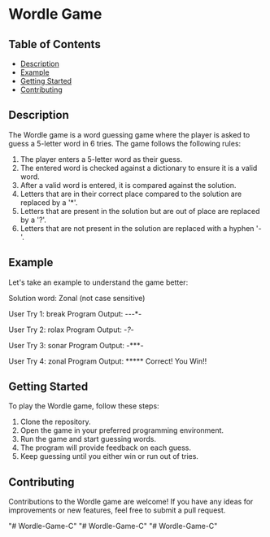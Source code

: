 # Wordle Game

## Table of Contents

- [Description](#description)
- [Example](#example)
- [Getting Started](#getting-started)
- [Contributing](#contributing)

## Description

The Wordle game is a word guessing game where the player is asked to guess a 5-letter word in 6 tries. The game follows the following rules:

1. The player enters a 5-letter word as their guess.
2. The entered word is checked against a dictionary to ensure it is a valid word.
3. After a valid word is entered, it is compared against the solution.
4. Letters that are in their correct place compared to the solution are replaced by a '*'.
5. Letters that are present in the solution but are out of place are replaced by a '?'.
6. Letters that are not present in the solution are replaced with a hyphen '-'.

## Example

Let's take an example to understand the game better:

Solution word: Zonal (not case sensitive)

User Try 1: break
Program Output: ---*-

User Try 2: rolax
Program Output: -*?*-

User Try 3: sonar
Program Output: -***-

User Try 4: zonal
Program Output: *****   Correct! You Win!!

## Getting Started

To play the Wordle game, follow these steps:

1. Clone the repository.
2. Open the game in your preferred programming environment.
3. Run the game and start guessing words.
4. The program will provide feedback on each guess.
5. Keep guessing until you either win or run out of tries.

## Contributing

Contributions to the Wordle game are welcome! If you have any ideas for improvements or new features, feel free to submit a pull request.


"# Wordle-Game-C" 
"# Wordle-Game-C" 
"# Wordle-Game-C" 
